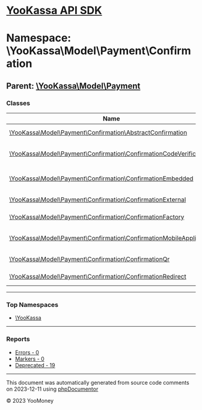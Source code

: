 # [YooKassa API SDK](../home.md)

# Namespace: \YooKassa\Model\Payment\Confirmation

## Parent: [\YooKassa\Model\Payment](../namespaces/yookassa-model-payment.md)

### Classes

| Name | Summary |
| ---- | ------- |
| [\YooKassa\Model\Payment\Confirmation\AbstractConfirmation](../classes/YooKassa-Model-Payment-Confirmation-AbstractConfirmation.md) | Класс, представляющий модель AbstractConfirmation. |
| [\YooKassa\Model\Payment\Confirmation\ConfirmationCodeVerification](../classes/YooKassa-Model-Payment-Confirmation-ConfirmationCodeVerification.md) | Класс, представляющий модель ConfirmationEmbedded. |
| [\YooKassa\Model\Payment\Confirmation\ConfirmationEmbedded](../classes/YooKassa-Model-Payment-Confirmation-ConfirmationEmbedded.md) | Класс, представляющий модель ConfirmationEmbedded. |
| [\YooKassa\Model\Payment\Confirmation\ConfirmationExternal](../classes/YooKassa-Model-Payment-Confirmation-ConfirmationExternal.md) | Класс, представляющий модель ConfirmationExternal. |
| [\YooKassa\Model\Payment\Confirmation\ConfirmationFactory](../classes/YooKassa-Model-Payment-Confirmation-ConfirmationFactory.md) | Класс, представляющий фабрику ConfirmationFactory. |
| [\YooKassa\Model\Payment\Confirmation\ConfirmationMobileApplication](../classes/YooKassa-Model-Payment-Confirmation-ConfirmationMobileApplication.md) | Класс, представляющий модель ConfirmationMobileApplication. |
| [\YooKassa\Model\Payment\Confirmation\ConfirmationQr](../classes/YooKassa-Model-Payment-Confirmation-ConfirmationQr.md) | Класс, представляющий модель ConfirmationQr. |
| [\YooKassa\Model\Payment\Confirmation\ConfirmationRedirect](../classes/YooKassa-Model-Payment-Confirmation-ConfirmationRedirect.md) | Класс, представляющий модель ConfirmationRedirect. |

---

### Top Namespaces

* [\YooKassa](../namespaces/yookassa.md)

---

### Reports
* [Errors - 0](../reports/errors.md)
* [Markers - 0](../reports/markers.md)
* [Deprecated - 19](../reports/deprecated.md)

---

This document was automatically generated from source code comments on 2023-12-11 using [phpDocumentor](http://www.phpdoc.org/)

&copy; 2023 YooMoney